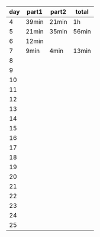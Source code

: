day     | part1     | part2     | total
--------|-----------|-----------|-----------
4       | 39min     | 21min     | 1h
5       | 21min     | 35min     | 56min
6       | 12min     |           |
7       | 9min      | 4min      | 13min
8       |           |           |
9       |           |           |
10      |           |           |
11      |           |           |
12      |           |           |
13      |           |           |
14      |           |           |
15      |           |           |
16      |           |           |
17      |           |           |
18      |           |           |
19      |           |           |
20      |           |           |
21      |           |           |
22      |           |           |
23      |           |           |
24      |           |           |
25      |           |           |
